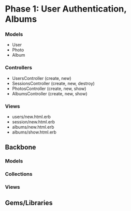 # Phase 1: User Authentication, Albums

### Models
* User
* Photo
* Album

### Controllers
* UsersController (create, new)
* SessionsController (create, new, destroy)
* PhotosController (create, new, show)
* AlbumsController (create, new, show)

### Views
* users/new.html.erb
* session/new.html.erb
* albums/new.html.erb
* albums/show.html.erb

## Backbone
### Models

### Collections

### Views

## Gems/Libraries
